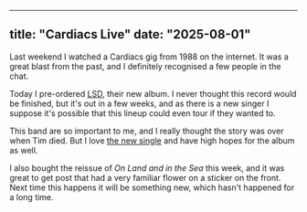 ----
title: "Cardiacs Live"
date: "2025-08-01"
----

Last weekend I watched a Cardiacs gig from 1988 on the internet. It was a great blast from the past, and I definitely recognised a few people in the chat.

Today I pre-ordered [LSD](https://alphabet-business-concern.bandcamp.com/album/lsd), their new album. I never thought this record would be finished, but it's out in a few weeks, and as there is a new singer I suppose it's possible that this lineup could even tour if they wanted to.

This band are so important to me, and I really thought the story was over when Tim died. But I love [the new single](https://alphabet-business-concern.bandcamp.com/track/woodeneye) and have high hopes for the album as well.

I also bought the reissue of _On Land and in the Sea_ this week, and it was great to get post that had a very familiar flower on a sticker on the front. Next time this happens it will be something new, which hasn't happened for a long time.